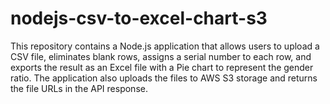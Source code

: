 # nodejs-csv-to-excel-chart-s3
This repository contains a Node.js application that allows users to upload a CSV file, eliminates blank rows, assigns a serial number to each row, and exports the result as an Excel file with a Pie chart to represent the gender ratio. The application also uploads the files to AWS S3 storage and returns the file URLs in the API response.
